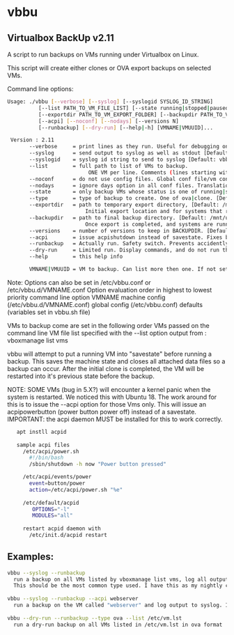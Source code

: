 # vbbu

## Virtualbox BackUp v2.11

A script to run backups on VMs running under Virtualbox on Linux.

This script will create either clones or OVA export backups on selected VMs. 

Command line options:
```bash
Usage: ./vbbu [--verbose] [--syslog] [--syslogid SYSLOG_ID_STRING] 
          [--list PATH_TO_VM_FILE_LIST] [--state running|stopped|paused|saved|poweroff] [--type ova|clone]
          [--exportdir PATH_TO_VM_EXPORT_FOLDER] [--backupdir PATH_TO_VM_BACKUP_FOLDER]
          [--acpi] [--noconf] [--nodays] [--versions N] 
          [--runbackup] [--dry-run] [--help|-h] [VMNAME|VMUUID]...

 Version : 2.11
       --verbose     = print lines as they run. Useful for debugging only
       --syslog      = send output to syslog as well as stdout [Default: Off]
       --syslogid    = syslog id string to send to syslog [Default: vbbu]
       --list        = full path to list of VMs to backup.
                          ONE VM per line. Comments (lines starting with #) allowed.
       --noconf      = do not use config files. Global conf file/vm conf files under conf folder (/etc/vbbu.d) are ignored.
       --nodays      = ignore days option in all conf files. Translation: run every day. [Default: off]
       --state       = only backup VMs whose status is one of running|stopped|paused|saved|poweroff. [Default: not set, aka any]
       --type        = type of backup to create. One of ova|clone. [Default: ova]
       --exportdir   = path to temporary export directory, [Default: /mnt/lv001-r0/backup/vms]
                         Initial export location and for systems that require minimal downtime, make this local SSD for speed
       --backupdir   = path to final backup directory. [Default: /mnt/usb1/backup/vms]
                         Once export is completed, and systems are running again, backup files are moved here.
       --versions    = number of versions to keep in BACKUPDIR. [Default: 4]
       --acpi        = issue acpishutdown instead of savestate. Fixes bug in vbox 5.X sometimes causes kernel panic on vm restart.
       --runbackup   = Actually run. Safety switch. Prevents accidently running backups and "pausing" VMs
       --dry-run     = Limited run. Display commands, and do not run them. [Default: off]
       --help        = this help info

       VMNAME|VMUUID = VM to backup. Can list more then one. If not set, fallback to list.
```

 Note: Options can also be set in /etc/vbbu.conf or /etc/vbbu.d/VMNAME.conf
   Option evaluation order in highest to lowest priority
          command line option
          VMNAME machine config (/etc/vbbu.d/VMNAME.conf)
          global config (/etc/vbbu.conf)
          defaults (variables set in vbbu.sh file)
 
 VMs to backup come are set in the following order
   VMs passed on the command line
   VM file list specified with the --list option
   output from : vboxmanage list vms
 
 vbbu will attempt to put a running VM into "savestate" before running a backup.
 This saves the machine state and closes all attached data files so a backup can occur.
 After the initial clone is completed, the VM will be restarted into it's previous state before the backup.
 
 NOTE: SOME VMs (bug in 5.X?) will encounter a kernel panic when the system is restarted. We noticed this with Ubuntu 18.
       The work around for this is to issue the --acpi option for those Vms only.
       This will issue an acpipowerbutton (power button power off) instead of a savestate.
       IMPORTANT: the acpi daemon MUST be installed for this to work correctly.
```bash
   apt instll acpid
         
   sample acpi files
     /etc/acpi/power.sh
       #!/bin/bash
       /sbin/shutdown -h now "Power button pressed"

     /etc/acpi/events/power
       event=button/power
       action=/etc/acpi/power.sh "%e"
         
     /etc/default/acpid
        OPTIONS="-l"
        MODULES="all"
         
     restart acpid daemon with 
       /etc/init.d/acpid restart
 ```
 
 ## Examples:
 ```bash
 vbbu --syslog --runbackup
   run a backup on all VMs listed by vboxmanage list vms, log all output to syslog
   This should be the most common type used. I have this as my nightly cronjob
   
 vbbu --syslog --runbackup --acpi webserver
   run a backup on the VM called "webserver" and log output to syslog. Issue an acpipowerbutton instead of savestate
   
 vbbu --dry-run --runbackup --type ova --list /etc/vm.lst
   run a dry-run backup on all VMs listed in /etc/vm.lst in ova format
 
 ```
 
 
